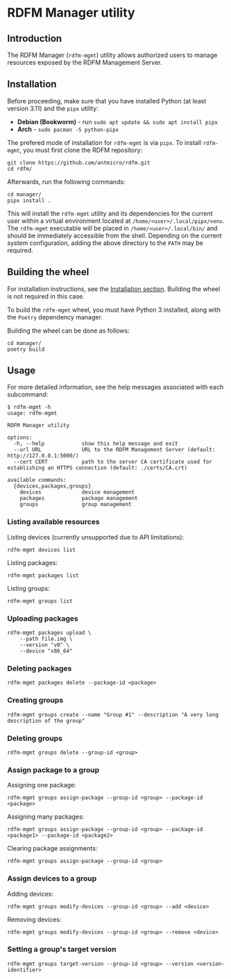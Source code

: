 # RDFM Manager utility

## Introduction

The RDFM Manager (`rdfm-mgmt`) utility allows authorized users to manage resources exposed by the RDFM Management Server.

## Installation

Before proceeding, make sure that you have installed Python (at least version 3.11) and the `pipx` utility:
- **Debian (Bookworm)** - run `sudo apt update && sudo apt install pipx`
- **Arch** - `sudo pacman -S python-pipx`

The prefered mode of installation for `rdfm-mgmt` is via `pipx`.
To install `rdfm-mgmt`, you must first clone the RDFM repository:

```
git clone https://github.com/antmicro/rdfm.git
cd rdfm/
```

Afterwards, run the following commands:

```
cd manager/
pipx install .
```

This will install the `rdfm-mgmt` utility and its dependencies for the current user within a virtual environment located at `/home/<user>/.local/pipx/venv`.
The `rdfm-mgmt` executable will be placed in `/home/<user>/.local/bin/` and should be immediately accessible from the shell.
Depending on the current system configuration, adding the above directory to the `PATH` may be required.

## Building the wheel

For installation instructions, see the [Installation section](#installation).
Building the wheel is not required in this case.

To build the `rdfm-mgmt` wheel, you must have Python 3 installed, along with the `Poetry` dependency manager.

Building the wheel can be done as follows:

```
cd manager/
poetry build
```

## Usage

For more detailed information, see the help messages associated with each subcommand:

```
$ rdfm-mgmt -h
usage: rdfm-mgmt

RDFM Manager utility

options:
  -h, --help            show this help message and exit
  --url URL             URL to the RDFM Management Server (default: http://127.0.0.1:5000/)
  --cert CERT           path to the server CA certificate used for establishing an HTTPS connection (default: ./certs/CA.crt)

available commands:
  {devices,packages,groups}
    devices             device management
    packages            package management
    groups              group management
```

### Listing available resources

Listing devices (currently unsupported due to API limitations):

```
rdfm-mgmt devices list
```

Listing packages:

```
rdfm-mgmt packages list
```

Listing groups:

```
rdfm-mgmt groups list
```

### Uploading packages

```
rdfm-mgmt packages upload \
    --path file.img \
    --version "v0" \
    --device "x86_64"
```

### Deleting packages

```
rdfm-mgmt packages delete --package-id <package>
```

### Creating groups

```
rdfm-mgmt groups create --name "Group #1" --description "A very long description of the group"
```

### Deleting groups

```
rdfm-mgmt groups delete --group-id <group>
```

### Assign package to a group

Assigning one package:

```
rdfm-mgmt groups assign-package --group-id <group> --package-id <package>
```

Assigning many packages:

```
rdfm-mgmt groups assign-package --group-id <group> --package-id <package1> --package-id <package2>
```

Clearing package assignments:

```
rdfm-mgmt groups assign-package --group-id <group>
```

### Assign devices to a group

Adding devices:

```
rdfm-mgmt groups modify-devices --group-id <group> --add <device>
```

Removing devices:

```
rdfm-mgmt groups modify-devices --group-id <group> --remove <device>
```

### Setting a group's target version

```
rdfm-mgmt groups target-version --group-id <group> --version <version-identifier>
```
